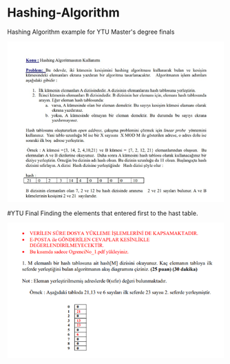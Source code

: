 # Hashing-Algorithm
Hashing Algorithm example for YTU Master's degree finals

![alt text](https://github.com/BarisDev/YTU_Master-s_Degree_Exam/blob/main/hashing-problem.jpeg?raw=true)

#YTU Final
Finding the elements that entered first to the hast table.

![alt text](https://github.com/BarisDev/YTU_Master-s_Degree_Exam/blob/main/ytu_final.png?raw=true)

